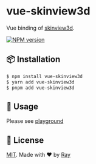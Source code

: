 # vue-skinview3d

Vue binding of [skinview3d](https://github.com/bs-community/skinview3d).

[![NPM version](https://img.shields.io/npm/v/vue-skinview3d?color=a1b858&label=)](https://www.npmjs.com/package/vue-skinview3d)

## 📦 Installation

```bash
$ npm install vue-skinview3d
$ yarn add vue-skinview3d
$ pnpm add vue-skinview3d
```

## 🚀 Usage

Please see [playground](./playground/src/App.vue)

## 📝 License

[MIT](./LICENSE). Made with ❤️ by [Ray](https://github.com/so1ve)
